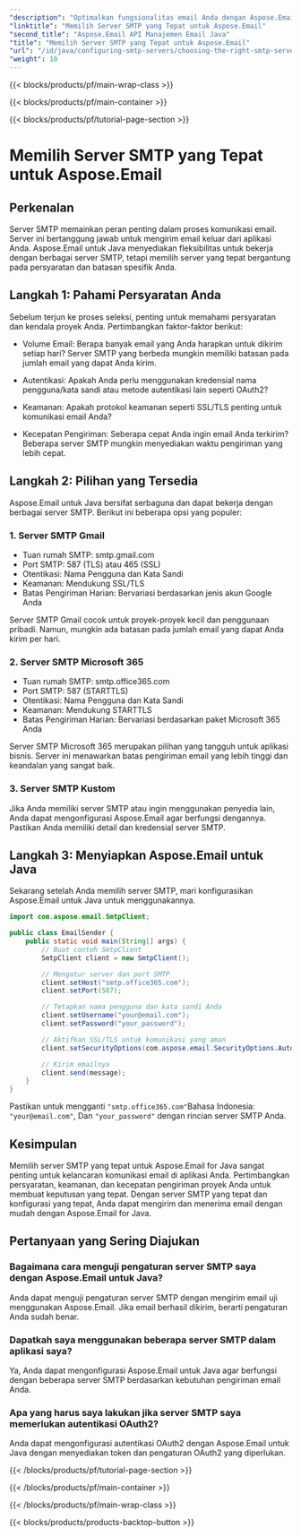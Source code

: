 ```yaml
---
"description": "Optimalkan fungsionalitas email Anda dengan Aspose.Email untuk Java. Pelajari cara memilih server SMTP yang tepat dan mengirim email dengan mudah."
"linktitle": "Memilih Server SMTP yang Tepat untuk Aspose.Email"
"second_title": "Aspose.Email API Manajemen Email Java"
"title": "Memilih Server SMTP yang Tepat untuk Aspose.Email"
"url": "/id/java/configuring-smtp-servers/choosing-the-right-smtp-server/"
"weight": 10
---
```


{{< blocks/products/pf/main-wrap-class >}}

{{< blocks/products/pf/main-container >}}

{{< blocks/products/pf/tutorial-page-section >}}

# Memilih Server SMTP yang Tepat untuk Aspose.Email


## Perkenalan

Server SMTP memainkan peran penting dalam proses komunikasi email. Server ini bertanggung jawab untuk mengirim email keluar dari aplikasi Anda. Aspose.Email untuk Java menyediakan fleksibilitas untuk bekerja dengan berbagai server SMTP, tetapi memilih server yang tepat bergantung pada persyaratan dan batasan spesifik Anda.

## Langkah 1: Pahami Persyaratan Anda

Sebelum terjun ke proses seleksi, penting untuk memahami persyaratan dan kendala proyek Anda. Pertimbangkan faktor-faktor berikut:

- Volume Email: Berapa banyak email yang Anda harapkan untuk dikirim setiap hari? Server SMTP yang berbeda mungkin memiliki batasan pada jumlah email yang dapat Anda kirim.

- Autentikasi: Apakah Anda perlu menggunakan kredensial nama pengguna/kata sandi atau metode autentikasi lain seperti OAuth2?

- Keamanan: Apakah protokol keamanan seperti SSL/TLS penting untuk komunikasi email Anda?

- Kecepatan Pengiriman: Seberapa cepat Anda ingin email Anda terkirim? Beberapa server SMTP mungkin menyediakan waktu pengiriman yang lebih cepat.

## Langkah 2: Pilihan yang Tersedia

Aspose.Email untuk Java bersifat serbaguna dan dapat bekerja dengan berbagai server SMTP. Berikut ini beberapa opsi yang populer:

### 1. Server SMTP Gmail

- Tuan rumah SMTP: smtp.gmail.com
- Port SMTP: 587 (TLS) atau 465 (SSL)
- Otentikasi: Nama Pengguna dan Kata Sandi
- Keamanan: Mendukung SSL/TLS
- Batas Pengiriman Harian: Bervariasi berdasarkan jenis akun Google Anda

Server SMTP Gmail cocok untuk proyek-proyek kecil dan penggunaan pribadi. Namun, mungkin ada batasan pada jumlah email yang dapat Anda kirim per hari.

### 2. Server SMTP Microsoft 365

- Tuan rumah SMTP: smtp.office365.com
- Port SMTP: 587 (STARTTLS)
- Otentikasi: Nama Pengguna dan Kata Sandi
- Keamanan: Mendukung STARTTLS
- Batas Pengiriman Harian: Bervariasi berdasarkan paket Microsoft 365 Anda

Server SMTP Microsoft 365 merupakan pilihan yang tangguh untuk aplikasi bisnis. Server ini menawarkan batas pengiriman email yang lebih tinggi dan keandalan yang sangat baik.

### 3. Server SMTP Kustom

Jika Anda memiliki server SMTP atau ingin menggunakan penyedia lain, Anda dapat mengonfigurasi Aspose.Email agar berfungsi dengannya. Pastikan Anda memiliki detail dan kredensial server SMTP.

## Langkah 3: Menyiapkan Aspose.Email untuk Java

Sekarang setelah Anda memilih server SMTP, mari konfigurasikan Aspose.Email untuk Java untuk menggunakannya.

```java
import com.aspose.email.SmtpClient;

public class EmailSender {
    public static void main(String[] args) {
        // Buat contoh SmtpClient
        SmtpClient client = new SmtpClient();

        // Mengatur server dan port SMTP
        client.setHost("smtp.office365.com");
        client.setPort(587);

        // Tetapkan nama pengguna dan kata sandi Anda
        client.setUsername("your@email.com");
        client.setPassword("your_password");

        // Aktifkan SSL/TLS untuk komunikasi yang aman
        client.setSecurityOptions(com.aspose.email.SecurityOptions.Auto);

        // Kirim emailnya
        client.send(message);
    }
}
```

Pastikan untuk mengganti `"smtp.office365.com"`Bahasa Indonesia: `"your@email.com"`, Dan `"your_password"` dengan rincian server SMTP Anda.

## Kesimpulan

Memilih server SMTP yang tepat untuk Aspose.Email for Java sangat penting untuk kelancaran komunikasi email di aplikasi Anda. Pertimbangkan persyaratan, keamanan, dan kecepatan pengiriman proyek Anda untuk membuat keputusan yang tepat. Dengan server SMTP yang tepat dan konfigurasi yang tepat, Anda dapat mengirim dan menerima email dengan mudah dengan Aspose.Email for Java.

## Pertanyaan yang Sering Diajukan

### Bagaimana cara menguji pengaturan server SMTP saya dengan Aspose.Email untuk Java?

Anda dapat menguji pengaturan server SMTP dengan mengirim email uji menggunakan Aspose.Email. Jika email berhasil dikirim, berarti pengaturan Anda sudah benar.

### Dapatkah saya menggunakan beberapa server SMTP dalam aplikasi saya?

Ya, Anda dapat mengonfigurasi Aspose.Email untuk Java agar berfungsi dengan beberapa server SMTP berdasarkan kebutuhan pengiriman email Anda.

### Apa yang harus saya lakukan jika server SMTP saya memerlukan autentikasi OAuth2?

Anda dapat mengonfigurasi autentikasi OAuth2 dengan Aspose.Email untuk Java dengan menyediakan token dan pengaturan OAuth2 yang diperlukan.

{{< /blocks/products/pf/tutorial-page-section >}}

{{< /blocks/products/pf/main-container >}}

{{< /blocks/products/pf/main-wrap-class >}}

{{< blocks/products/products-backtop-button >}}